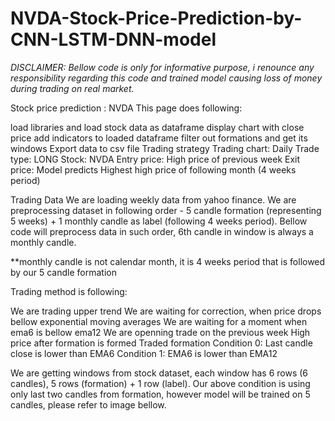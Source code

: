 # NVDA-Stock-Price-Prediction-by-CNN-LSTM-DNN-model
<i>DISCLAIMER:
Bellow code is only for informative purpose, i renounce any responsibility regarding this code and trained model causing loss of money during trading on real market.</i>

Stock price prediction : NVDA
This page does following:

load libraries and load stock data as dataframe
display chart with close price
add indicators to loaded dataframe
filter out formations and get its windows
Export data to csv file
Trading strategy
Trading chart: Daily
Trade type: LONG
Stock: NVDA
Entry price: High price of previous week
Exit price: Model predicts Highest high price of following month (4 weeks period)

Trading Data
We are loading weekly data from yahoo finance. We are preprocessing dataset in following order - 5 candle formation (representing 5 weeks) + 1 monthly candle as label (following 4 weeks period). Bellow code will preprocess data in such order, 6th candle in window is always a monthly candle.

**monthly candle is not calendar month, it is 4 weeks period that is followed by our 5 candle formation

Trading method is following:

We are trading upper trend
We are waiting for correction, when price drops bellow exponential moving averages
We are waiting for a moment when ema6 is bellow ema12
We are openning trade on the previous week High price after formation is formed
Traded formation
Condition 0: Last candle close is lower than EMA6
Condition 1: EMA6 is lower than EMA12

We are getting windows from stock dataset, each window has 6 rows (6 candles), 5 rows (formation) + 1 row (label). Our above condition is using only last two candles from formation, however model will be trained on 5 candles, please refer to image bellow.
